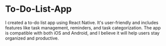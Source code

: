 # To-Do-List-App
I created a to-do list app using React Native. It's user-friendly and includes features like task management, reminders, and task categorization. The app is compatible with both iOS and Android, and I believe it will help users stay organized and productive.
